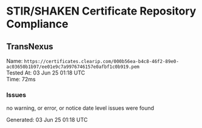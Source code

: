 # STIR/SHAKEN Certificate Repository Compliance

## TransNexus

Name: `https://certificates.clearip.com/000b56ea-b4c8-46f2-89e0-ac03650b1b97/ee01e9c7a9976746157e0afbf1c0b919.pem`\
Tested At: 03 Jun 25 01:18 UTC\
Time: 72ms

### Issues

no warning, or error, or notice date level issues were found

Generated: 03 Jun 25 01:18 UTC